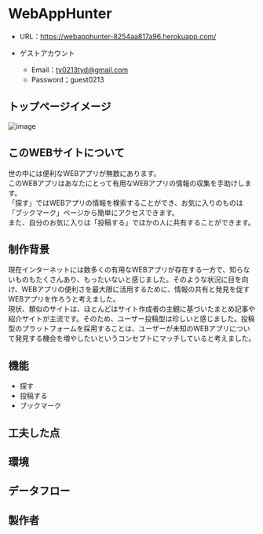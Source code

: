 # WebAppHunter  
- URL：https://webapphunter-8254aa817a96.herokuapp.com/  

- ゲストアカウント  
  - Email：ty0213tyd@gmail.com  
  - Password；guest0213  

## トップページイメージ
![image](https://github.com/materialpumpkin/App01/assets/149563362/65208488-84a4-45f6-bcd9-803e53be5f1f)

## このWEBサイトについて  
世の中には便利なWEBアプリが無数にあります。  
このWEBアプリはあなたにとって有用なWEBアプリの情報の収集を手助けします。  
「探す」ではWEBアプリの情報を検索することができ、お気に入りのものは「ブックマーク」ページから簡単にアクセスできます。  
また、自分のお気に入りは「投稿する」でほかの人に共有することができます。  

## 制作背景
現在インターネットには数多くの有用なWEBアプリが存在する一方で、知らないものもたくさんあり、もったいないと感じました。そのような状況に目を向け、WEBアプリの便利さを最大限に活用するために、情報の共有と発見を促すWEBアプリを作ろうと考えました。  
現状、類似のサイトは、ほとんどはサイト作成者の主観に基づいたまとめ記事や紹介サイトが主流です。そのため、ユーザー投稿型は珍しいと感じました。投稿型のプラットフォームを採用することは、ユーザーが未知のWEBアプリについて発見する機会を増やしたいというコンセプトにマッチしていると考えました。  

## 機能
- 探す
- 投稿する
- ブックマーク

## 工夫した点

## 環境

## データフロー

## 製作者
